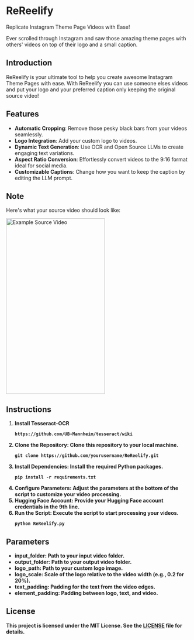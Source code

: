 # ReReelify
Replicate Instagram Theme Page Videos with Ease!

<p>Ever scrolled through Instagram and saw those amazing theme pages with others' videos on top of their logo and a small caption.</p>

<h2>Introduction</h2>

<p>ReReelify is your ultimate tool to help you create awesome Instagram Theme Pages with ease. With ReReelify you can use someone elses videos and put your logo and your preferred caption only keeping the original source video!</p>

<h2>Features</h2>
<ul>
    <li><strong>Automatic Cropping</strong>: Remove those pesky black bars from your videos seamlessly.</li>
    <li><strong>Logo Integration</strong>: Add your custom logo to videos.</li>
    <li><strong>Dynamic Text Generation</strong>: Use OCR and Open Source LLMs to create engaging text variations.</li>
    <li><strong>Aspect Ratio Conversion</strong>: Effortlessly convert videos to the 9:16 format ideal for social media.</li>
    <li><strong>Customizable Captions</strong>: Change how you want to keep the caption by editing the LLM prompt.</li>
</ul>

<h2>Note</h2>
<p>Here's what your source video should look like:</p>
<p float="left">
<img src="https://github.com/DilukshanN7/ReReelify/assets/65407969/0ef7edc6-2ed5-4740-8ff3-c7867ec12017" alt="Example Source Video" class="example-image" height="480" width="270">
</p>

<h2>Instructions</h2>
<ol>
    <li><strong>Install Tesseract-OCR</li>
    <pre><code>https://github.com/UB-Mannheim/tesseract/wiki</code></pre>
    <li><strong>Clone the Repository</strong>: Clone this repository to your local machine.</li>
    <pre><code>git clone https://github.com/yourusername/ReReelify.git</code></pre>
    <li><strong>Install Dependencies</strong>: Install the required Python packages.</li>
    <pre><code>pip install -r requirements.txt</code></pre>
    <li><strong>Configure Parameters</strong>: Adjust the parameters at the bottom of the script to customize your video processing.</li>
    <li><strong>Hugging Face Account</strong>: Provide your Hugging Face account credentials in the 9th line.</li>
    <li><strong>Run the Script</strong>: Execute the script to start processing your videos.</li>
    <pre><code>python ReReelify.py</code></pre>
</ol>

<h2>Parameters</h2>
<ul>
    <li><strong>input_folder</strong>: Path to your input video folder.</li>
    <li><strong>output_folder</strong>: Path to your output video folder.</li>
    <li><strong>logo_path</strong>: Path to your custom logo image.</li>
    <li><strong>logo_scale</strong>: Scale of the logo relative to the video width (e.g., 0.2 for 20%).</li>
    <li><strong>text_padding</strong>: Padding for the text from the video edges.</li>
    <li><strong>element_padding</strong>: Padding between logo, text, and video.</li>
</ul>

<h2>License</h2>
<p>This project is licensed under the MIT License. See the <a href="LICENSE">LICENSE</a> file for details.</p>

</body>
